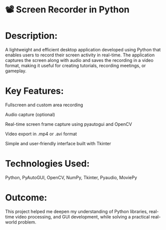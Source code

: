 # 📽️ Screen Recorder in Python

# Description:

A lightweight and efficient desktop application developed using Python that enables users to record their screen activity in real-time. The application captures the screen along with audio and saves the recording in a video format, making it useful for creating tutorials, recording meetings, or gameplay.

# Key Features:

Fullscreen and custom area recording

Audio capture (optional)

Real-time screen frame capture using pyautogui and OpenCV

Video export in .mp4 or .avi format

Simple and user-friendly interface built with Tkinter

# Technologies Used:
Python, PyAutoGUI, OpenCV, NumPy, Tkinter, Pyaudio, MoviePy

# Outcome:
This project helped me deepen my understanding of Python libraries, real-time video processing, and GUI development, while solving a practical real-world problem.

